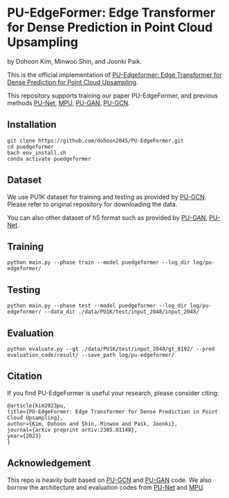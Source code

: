 # PU-EdgeFormer: Edge Transformer for Dense Prediction in Point Cloud Upsampling

by Dohoon Kim, Minwoo Shin, and Joonki Paik.

This is the official implementation of [PU-Edgeformer: Edge Transformer for Dense Prediction for Point Cloud Upsampling](https://arxiv.org/abs/2305.01148).

This repository supports training our paper PU-EdgeFormer, and previous methods [PU-Net](https://github.com/yulequan/PU-Net), [MPU](https://github.com/yifita/3PU), [PU-GAN](https://github.com/liruihui/PU-GAN), [PU-GCN](https://github.com/guochengqian/PU-GCN).

## Installation
    git clone https://github.com/dohoon2045/PU-EdgeFormer.git
    cd puedgeformer
    bach env_install.sh
    conda activate puedgeformer
    
## Dataset
We use PU1K dataset for training and testing as provided by [PU-GCN](https://github.com/guochengqian/PU-GCN).
Please refer to original repository for downloading the data.

You can also other dataset of h5 format such as provided by [PU-GAN](https://github.com/liruihui/PU-GAN), [PU-Net](https://github.com/yulequan/PU-Net).

## Training
    python main.py --phase train --model puedgeformer --log_dir log/pu-edgeformer/
    
## Testing
    python main.py --phase test --model puedgeformer --log_dir log/pu-edgeformer/ --data_dir ./data/PU1K/test/input_2048/input_2048/
    
## Evaluation
    python evaluate.py --gt ./data/PU1K/test/input_2048/gt_8192/ --pred evaluation_code/result/ --save_path log/pu-edgeformer/
    
## Citation
If you find PU-EdgeFormer is useful your research, please consider citing:

    @article{kim2023pu,
    title={PU-EdgeFormer: Edge Transformer for Dense Prediction in Point Cloud Upsampling},
    author={Kim, Dohoon and Shin, Minwoo and Paik, Joonki},
    journal={arXiv preprint arXiv:2305.01148},
    year={2023}
    }

## Acknowledgement
This repo is heavily built based on [PU-GCN](https://github.com/guochengqian/PU-GCN) and [PU-GAN](https://github.com/liruihui/PU-GAN) code.
We also borrow the architecture and evaluation codes from [PU-Net](https://github.com/yulequan/PU-Net) and [MPU](https://github.com/yifita/3PU).
